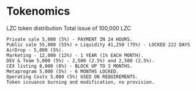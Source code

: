 # Tokenomics
LZC token distribution
Total issue of 100,000 LZC

    Private sale 5,000 (5%) - PAYMENT IN 24 HOURS.
    Public sale 55,000 (55%) > Liquidity 41,250 (75%) - LOCKED 222 DAYS
    AirDrop - 5,000 (5%).
    Marketing - 12,000 (12%) - 1 YEAR (1% EACH MONTH).
    DEV & Team 5,000 (5%) - 2,500 (2.5%) and 2,500 (2.5%).
    CEX listing 8,000 (8%) - BLOCK UP TO 3 MONTHS.
    Metaprogram 5,000 (5%) - 6 MONTHS LOCKED.
    Operating Costs 5,000 (5%) USED ON REQUIREMENTS.
    Token issuance burning and modification, no provision.
    
   
